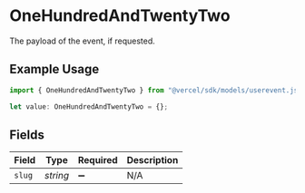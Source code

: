 # OneHundredAndTwentyTwo

The payload of the event, if requested.

## Example Usage

```typescript
import { OneHundredAndTwentyTwo } from "@vercel/sdk/models/userevent.js";

let value: OneHundredAndTwentyTwo = {};
```

## Fields

| Field              | Type               | Required           | Description        |
| ------------------ | ------------------ | ------------------ | ------------------ |
| `slug`             | *string*           | :heavy_minus_sign: | N/A                |